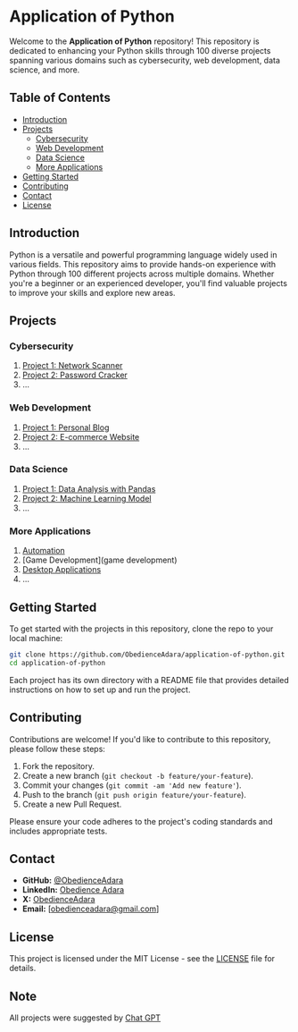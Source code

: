 # Application of Python

Welcome to the **Application of Python** repository! This repository is dedicated to enhancing your Python skills through 100 diverse projects spanning various domains such as cybersecurity, web development, data science, and more.

## Table of Contents

- [Introduction](#introduction)
- [Projects](#projects)
  - [Cybersecurity](#cybersecurity)
  - [Web Development](#web-development)
  - [Data Science](#data-science)
  - [More Applications](#more-applications)
- [Getting Started](#getting-started)
- [Contributing](#contributing)
- [Contact](#contact)
- [License](#license)

## Introduction

Python is a versatile and powerful programming language widely used in various fields. This repository aims to provide hands-on experience with Python through 100 different projects across multiple domains. Whether you're a beginner or an experienced developer, you'll find valuable projects to improve your skills and explore new areas.

## Projects

### Cybersecurity

1. [Project 1: Network Scanner](projects/cybersecurity/network_scanner)
2. [Project 2: Password Cracker](projects/cybersecurity/password_cracker)
3. ...

### Web Development

1. [Project 1: Personal Blog](projects/web_development/personal_blog)
2. [Project 2: E-commerce Website](projects/web_development/ecommerce_website)
3. ...

### Data Science

1. [Project 1: Data Analysis with Pandas](projects/data_science/data_analysis_pandas)
2. [Project 2: Machine Learning Model](projects/data_science/machine_learning_model)
3. ...

### More Applications

1. [Automation](projects/automation)
2. [Game Development](game development)
3. [Desktop Applications](projects/desktop_applications)
4. ...

## Getting Started

To get started with the projects in this repository, clone the repo to your local machine:

```bash
git clone https://github.com/ObedienceAdara/application-of-python.git
cd application-of-python
```

Each project has its own directory with a README file that provides detailed instructions on how to set up and run the project.

## Contributing

Contributions are welcome! If you'd like to contribute to this repository, please follow these steps:

1. Fork the repository.
2. Create a new branch (`git checkout -b feature/your-feature`).
3. Commit your changes (`git commit -am 'Add new feature'`).
4. Push to the branch (`git push origin feature/your-feature`).
5. Create a new Pull Request.

Please ensure your code adheres to the project's coding standards and includes appropriate tests.

## Contact

- **GitHub:** [@ObedienceAdara](https://github.com/ObedienceAdara)
- **LinkedIn:** [Obedience Adara](https://www.linkedin.com/in/obedience-adara-5832062b2/)
- **X:** [ObedienceAdara](https://x.com/ObedienceAdara/) 
- **Email:** [obedienceadara@gmail.com]

## License

This project is licensed under the MIT License - see the [LICENSE](LICENSE) file for details.

## Note

All projects were suggested by [Chat GPT](https://www.chat.openai.com)
